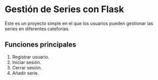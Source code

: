 # Gestión de Series con Flask

Este es un proyecto simple en el que los usuarios pueden gestionar las series en diferentes cateforías.

## Funciones principales
1. Registrar usuario.
2. Iniciar sesión.
3. Cerrar sesión.
4. Añadir serie.
